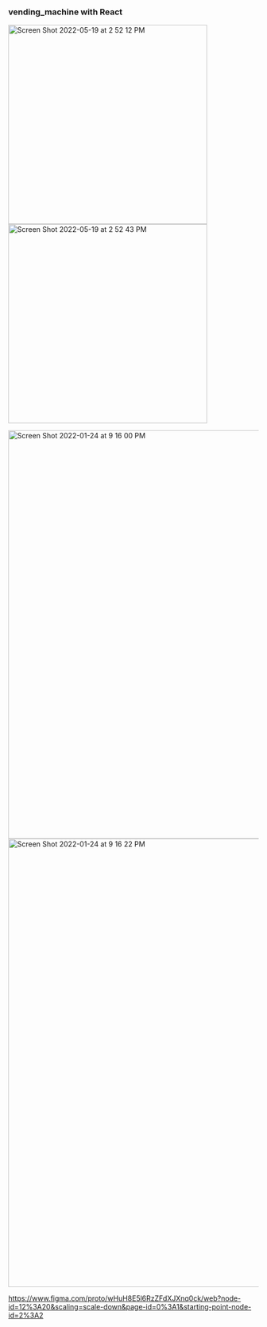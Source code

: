 <h3>vending_machine with React </h3>
<!-- 2022 -->


<img width="400" alt="Screen Shot 2022-05-19 at 2 52 12 PM" src="https://user-images.githubusercontent.com/71366662/169411385-fc630b0e-e406-49cf-b419-80ddeb83e5da.png"> <img width="400" alt="Screen Shot 2022-05-19 at 2 52 43 PM" src="https://user-images.githubusercontent.com/71366662/169411448-19236d1a-db97-403a-a746-09fa548ee10d.png">


<img width="820" alt="Screen Shot 2022-01-24 at 9 16 00 PM" src="https://user-images.githubusercontent.com/71366662/150915816-34029cbd-0773-4900-bdb7-298bbeef9a29.png">



<img width="900" alt="Screen Shot 2022-01-24 at 9 16 22 PM" src="https://user-images.githubusercontent.com/71366662/150915888-db5262f5-3091-47da-ac06-ebedb7ba0dd5.png">



https://www.figma.com/proto/wHuH8E5l6RzZFdXJXnq0ck/web?node-id=12%3A20&scaling=scale-down&page-id=0%3A1&starting-point-node-id=2%3A2


